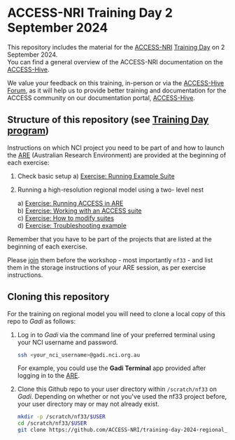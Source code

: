 #  ACCESS-NRI Training Day 2 September 2024

This repository includes the material for the <a href="https://www.access-nri.org.au" target="_black">ACCESS-NRI</a> <a href="https://www.access-nri.org.au/event/access-training-day-2024/" target="_black">Training Day</a> on 2 September 2024.  
You can find a general overview of the ACCESS-NRI documentation on the <a href="https://access-hive.org.au" target="_blank">ACCESS-Hive</a>.  

We value your feedback on this training, in-person or via the <a href="https://forum.access-hive.org.au/" target="_blank">ACCESS-Hive Forum</a>, as it will help us to provide better training and documentation for the ACCESS community on our documentation portal, <a href="https://access-hive.org.au" target="_blank">ACCESS-Hive</a>.

## Structure of this repository (see <a href="https://www.access-nri.org.au/event/access-training-day-2-september-2024/" target="_blank">Training Day program</a>)

Instructions on which NCI project you need to be part of and how to launch the <a href="https://are.nci.org.au" target="_blank">ARE</a> (Australian Research Environment) are provided at the beginning of each exercise:

1. Check basic setup
a) [Exercise: Running Example Suite](https://opus.nci.org.au/display/DAE/Cylc+7+suite+run+example%3A++u-cq161)

2. Running a high-resolution regional model using a two- level nest

   a) [Exercise: Running ACCESS in ARE](https://github.com/ACCESS-NRI/training-day-2024-regional_model/blob/main/access_rose_cylc/rose_cylc_example.md)  
   b) [Exercise: Working with an ACCESS suite](https://github.com/ACCESS-NRI/training-day-2024-regional_model/blob/main/access_rose_cylc/ex1_runlength.md)  
   c) [Exercise: How to modify suites](https://github.com/ACCESS-NRI/training-day-2024-regional_model/blob/main/access_rose_cylc/ex2_co2.md) <br>
   d) [Exercise: Troubleshooting example](https://github.com/ACCESS-NRI/training-day-2024-regional_model/blob/main/access_rose_cylc/ex3_troubleshooting.md)

Remember that you have to be part of the projects that are listed at the beginning of each exercise.

Please <a href="https://my.nci.org.au/mancini/" target="_blank">join</a> them before the workshop - most importantly `nf33` - and list them in the storage instructions of your ARE session, as per exercise instructions.

## Cloning this repository

For the training on regional model you will need to clone a local copy of this repo to <i>Gadi</i> as follows: 

1. Log in to <i>Gadi</i> via the command line of your preferred terminal using your NCI username and password.

   ```bash
   ssh <your_nci_username>@gadi.nci.org.au
   ```

   For example, you could use the **Gadi Terminal** app provided after logging in to the <a href="https://are.nci.org.au" target="_blank">ARE</a>.
   
2. Clone this Github repo to your user directory within `/scratch/nf33` on <i>Gadi</i>. Depending on whether or not you've used the nf33 project before, your user directory may or may not already exist.

   ```bash
   mkdir -p /scratch/nf33/$USER
   cd /scratch/nf33/$USER
   git clone https://github.com/ACCESS-NRI/training-day-2024-regional_model.git
   ```
